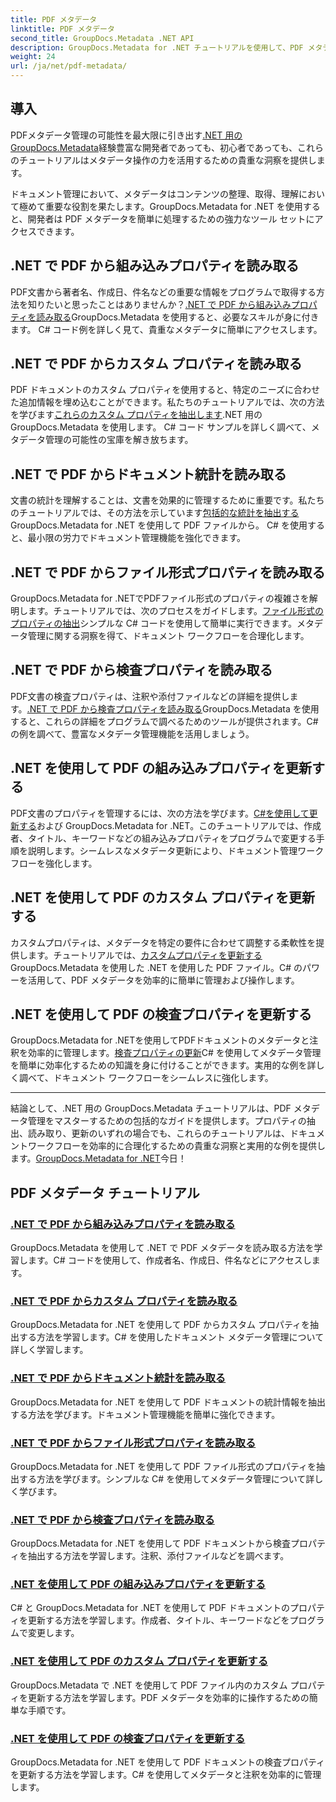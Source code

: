 ```yaml
---
title: PDF メタデータ
linktitle: PDF メタデータ
second_title: GroupDocs.Metadata .NET API
description: GroupDocs.Metadata for .NET チュートリアルを使用して、PDF メタデータを簡単に管理する方法を学びます。C# コードを使用して組み込みプロパティとカスタム プロパティにアクセスします。
weight: 24
url: /ja/net/pdf-metadata/
---
```

## 導入

 PDFメタデータ管理の可能性を最大限に引き出す[.NET 用の GroupDocs.Metadata](https://www.groupdocs.com/products/metadata/net)経験豊富な開発者であっても、初心者であっても、これらのチュートリアルはメタデータ操作の力を活用するための貴重な洞察を提供します。

ドキュメント管理において、メタデータはコンテンツの整理、取得、理解において極めて重要な役割を果たします。GroupDocs.Metadata for .NET を使用すると、開発者は PDF メタデータを簡単に処理するための強力なツール セットにアクセスできます。

## .NET で PDF から組み込みプロパティを読み取る

PDF文書から著者名、作成日、件名などの重要な情報をプログラムで取得する方法を知りたいと思ったことはありませんか？[.NET で PDF から組み込みプロパティを読み取る](./read-built-in-properties-pdfs/)GroupDocs.Metadata を使用すると、必要なスキルが身に付きます。 C# コード例を詳しく見て、貴重なメタデータに簡単にアクセスします。


## .NET で PDF からカスタム プロパティを読み取る

PDF ドキュメントのカスタム プロパティを使用すると、特定のニーズに合わせた追加情報を埋め込むことができます。私たちのチュートリアルでは、次の方法を学びます[これらのカスタム プロパティを抽出します](./read-custom-properties-pdfs/).NET 用の GroupDocs.Metadata を使用します。 C# コード サンプルを詳しく調べて、メタデータ管理の可能性の宝庫を解き放ちます。


## .NET で PDF からドキュメント統計を読み取る

文書の統計を理解することは、文書を効果的に管理するために重要です。私たちのチュートリアルでは、その方法を示しています[包括的な統計を抽出する](./read-document-statistics-pdfs/)GroupDocs.Metadata for .NET を使用して PDF ファイルから。 C# を使用すると、最小限の労力でドキュメント管理機能を強化できます。

## .NET で PDF からファイル形式プロパティを読み取る

GroupDocs.Metadata for .NETでPDFファイル形式のプロパティの複雑さを解明します。チュートリアルでは、次のプロセスをガイドします。[ファイル形式のプロパティの抽出](./read-file-format-properties-pdfs/)シンプルな C# コードを使用して簡単に実行できます。メタデータ管理に関する洞察を得て、ドキュメント ワークフローを合理化します。

## .NET で PDF から検査プロパティを読み取る

PDF文書の検査プロパティは、注釈や添付ファイルなどの詳細を提供します。[.NET で PDF から検査プロパティを読み取る](./read-inspection-properties-pdfs/)GroupDocs.Metadata を使用すると、これらの詳細をプログラムで調べるためのツールが提供されます。C# の例を調べて、豊富なメタデータ管理機能を活用しましょう。

## .NET を使用して PDF の組み込みプロパティを更新する

PDF文書のプロパティを管理するには、次の方法を学びます。[C#を使用して更新する](./update-built-in-properties-pdfs/)および GroupDocs.Metadata for .NET。このチュートリアルでは、作成者、タイトル、キーワードなどの組み込みプロパティをプログラムで変更する手順を説明します。シームレスなメタデータ更新により、ドキュメント管理ワークフローを強化します。

## .NET を使用して PDF のカスタム プロパティを更新する

カスタムプロパティは、メタデータを特定の要件に合わせて調整する柔軟性を提供します。チュートリアルでは、[カスタムプロパティを更新する](./update-custom-properties-pdfs/)GroupDocs.Metadata を使用した .NET を使用した PDF ファイル。C# のパワーを活用して、PDF メタデータを効率的に簡単に管理および操作します。

## .NET を使用して PDF の検査プロパティを更新する

GroupDocs.Metadata for .NETを使用してPDFドキュメントのメタデータと注釈を効率的に管理します。[検査プロパティの更新](./update-inspection-properties-pdfs/)C# を使用してメタデータ管理を簡単に効率化するための知識を身に付けることができます。実用的な例を詳しく調べて、ドキュメント ワークフローをシームレスに強化します。

----

結論として、.NET 用の GroupDocs.Metadata チュートリアルは、PDF メタデータ管理をマスターするための包括的なガイドを提供します。プロパティの抽出、読み取り、更新のいずれの場合でも、これらのチュートリアルは、ドキュメントワークフローを効率的に合理化するための貴重な洞察と実用的な例を提供します。[GroupDocs.Metadata for .NET](https://www.groupdocs.com/products/metadata/net)今日！
## PDF メタデータ チュートリアル
### [.NET で PDF から組み込みプロパティを読み取る](./read-built-in-properties-pdfs/)
GroupDocs.Metadata を使用して .NET で PDF メタデータを読み取る方法を学習します。C# コードを使用して、作成者名、作成日、件名などにアクセスします。
### [.NET で PDF からカスタム プロパティを読み取る](./read-custom-properties-pdfs/)
GroupDocs.Metadata for .NET を使用して PDF からカスタム プロパティを抽出する方法を学習します。C# を使用したドキュメント メタデータ管理について詳しく学習します。
### [.NET で PDF からドキュメント統計を読み取る](./read-document-statistics-pdfs/)
GroupDocs.Metadata for .NET を使用して PDF ドキュメントの統計情報を抽出する方法を学びます。ドキュメント管理機能を簡単に強化できます。
### [.NET で PDF からファイル形式プロパティを読み取る](./read-file-format-properties-pdfs/)
GroupDocs.Metadata for .NET を使用して PDF ファイル形式のプロパティを抽出する方法を学びます。シンプルな C# を使用してメタデータ管理について詳しく学びます。
### [.NET で PDF から検査プロパティを読み取る](./read-inspection-properties-pdfs/)
GroupDocs.Metadata for .NET を使用して PDF ドキュメントから検査プロパティを抽出する方法を学習します。注釈、添付ファイルなどを調べます。
### [.NET を使用して PDF の組み込みプロパティを更新する](./update-built-in-properties-pdfs/)
C# と GroupDocs.Metadata for .NET を使用して PDF ドキュメントのプロパティを更新する方法を学習します。作成者、タイトル、キーワードなどをプログラムで変更します。
### [.NET を使用して PDF のカスタム プロパティを更新する](./update-custom-properties-pdfs/)
GroupDocs.Metadata で .NET を使用して PDF ファイル内のカスタム プロパティを更新する方法を学習します。PDF メタデータを効率的に操作するための簡単な手順です。
### [.NET を使用して PDF の検査プロパティを更新する](./update-inspection-properties-pdfs/)
GroupDocs.Metadata for .NET を使用して PDF ドキュメントの検査プロパティを更新する方法を学習します。C# を使用してメタデータと注釈を効率的に管理します。